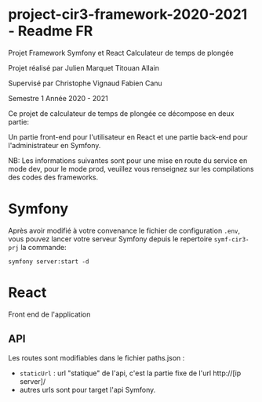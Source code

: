 # project-cir3-framework-2020-2021 - Readme FR 

Projet Framework Symfony et React
Calculateur de temps de plongée

Projet réalisé par
Julien Marquet
Titouan Allain

Supervisé par
Christophe Vignaud
Fabien Canu

Semestre 1
Année 2020 - 2021


Ce projet de calculateur de temps de plongée ce décompose en deux partie:

Un partie front-end pour l'utilisateur en React et une partie back-end pour l'administrateur en Symfony.

NB: Les informations suivantes sont pour une mise en route du service en mode dev, pour le mode prod, veuillez vous renseignez sur les compilations des codes des frameworks.

# Symfony

Après avoir modifié à votre convenance le fichier de configuration `.env`, vous pouvez lancer votre serveur Symfony depuis le repertoire `symf-cir3-prj` la commande:

`symfony server:start -d`

# React
Front end de l'application
## API
Les routes sont modifiables dans le fichier paths.json :

 - `staticUrl` : url "statique" de l'api, c'est la partie fixe de l'url http://[ip server]/
 - autres urls sont pour target l'api Symfony.
